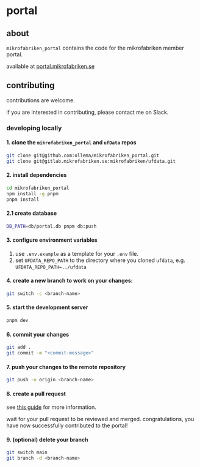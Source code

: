 # portal

## about

`mikrofabriken_portal` contains the code for the mikrofabriken member portal.

available at [portal.mikrofabriken.se](https://portal.mikrofabriken.se)

## contributing

contributions are welcome.

if you are interested in contributing, please contact me on Slack.

### developing locally

#### 1. clone the `mikrofabriken_portal` and `ufData` repos

```bash
git clone git@github.com:ollema/mikrofabriken_portal.git
git clone git@gitlab.mikrofabriken.se:mikrofabriken/ufdata.git
```

#### 2. install dependencies

```bash
cd mikrofabriken_portal
npm install -g pnpm
pnpm install
```

#### 2.1 create database

```bash
DB_PATH=db/portal.db pnpm db:push
```

#### 3. configure environment variables

1. use `.env.example` as a template for your `.env` file.
2. set `UFDATA_REPO_PATH` to the directory where you cloned `ufdata`, e.g. `UFDATA_REPO_PATH=../ufdata`

#### 4. create a new branch to work on your changes:

```bash
git switch -c <branch-name>
```

#### 5. start the development server

```bash
pnpm dev
```

#### 6. commit your changes

```bash
git add .
git commit -m "<commit-message>"
```

#### 7. push your changes to the remote repository

```bash
git push -u origin <branch-name>
```

#### 8. create a pull request

see [this guide](https://docs.github.com/en/pull-requests/collaborating-with-pull-requests/proposing-changes-to-your-work-with-pull-requests/creating-a-pull-request) for more information.

wait for your pull request to be reviewed and merged. congratulations, you have now successfully contributed to the portal!

#### 9. (optional) delete your branch

```bash
git switch main
git branch -d <branch-name>
```
